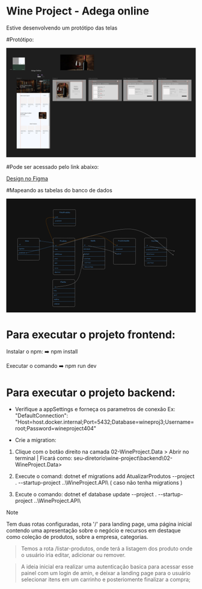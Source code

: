 
# Wine Project - Adega online

Estive desenvolvendo um protótipo das telas

#Protótipo:

![Protótipo](frontend/src/assets/images/mood.png)

#Pode ser acessado pelo link abaixo:

[Design no Figma](https://www.figma.com/design/vl2tpOvSsI6cSswJjI6vhP/Untitled?node-id=4-7&t=3nYfbWqGirNS3frq-1)

#Mapeando as tabelas do banco de dados

![Protótipo](frontend/src/assets/images/tabelas.png)


# Para executar o projeto frontend:

Instalar o npm:
➡️ npm install

Executar o comando
➡️ npm run dev


# Para executar o projeto backend:

* Verifique a appSettings e forneça os parametros de conexão Ex:  "DefaultConnection": "Host=host.docker.internal;Port=5432;Database=wineproj3;Username=root;Password=wineproject404"

* Crie a migration:
1. Clique com o botão direito na camada 02-WineProject.Data > Abrir no terminal | Ficará como: seu-diretorio\wine-project\backend\02-WineProject.Data>

2. Execute o comand:  dotnet ef migrations add AtualizarProdutos --project . --startup-project ..\WineProject.API\ ( caso não tenha migrations )

3. Excute o comando: dotnet ef database update --project . --startup-project ..\WineProject.API\ 

> [!NOTE]
>Tem duas rotas configuradas, rota '/' para  landing page, uma página inicial contendo uma apresentação sobre o negócio e recursos em destaque como coleção de produtos, sobre a empresa, categorias.

> Temos a rota /listar-produtos, onde terá a listagem dos produto onde o usuário iria editar, adicionar ou remover.

>A ideia inicial era realizar uma autenticação basica para acessar esse painel com um login de amin, e deixar a landing page para o usuário selecionar itens em um carrinho e posteriomente finalizar a compra;

 
